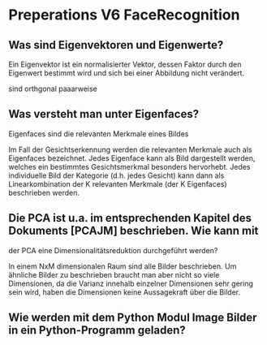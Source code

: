 # Preperations V6 FaceRecognition

## Was sind Eigenvektoren und Eigenwerte?
Ein Eigenvektor ist ein normalisierter Vektor, dessen Faktor durch den Eigenwert bestimmt wird und sich bei einer Abbildung nicht verändert.

sind orthgonal paaarweise 

## Was versteht man unter Eigenfaces?
Eigenfaces sind die relevanten Merkmale eines Bildes

Im Fall der Gesichtserkennung werden die relevanten Merkmale auch als Eigenfaces bezeichnet.
Jedes Eigenface kann als Bild dargestellt werden, welches ein bestimmtes Gesichtsmerkmal besonders hervorhebt. Jedes individuelle Bild der Kategorie (d.h. jedes Gesicht) kann dann als Linearkombination der K relevanten Merkmale (der K Eigenfaces) beschrieben werden.



## Die PCA ist u.a. im entsprechenden Kapitel des Dokuments [PCAJM] beschrieben. Wie kann mit
der PCA eine Dimensionalitätsreduktion durchgeführt werden?

In einem NxM  dimensionalen Raum sind alle Bilder beschrieben. Um ähnliche Bilder zu beschrieben braucht man aber nicht so viele Dimensionen, da die Varianz innehalb einzelner Dimensionen sehr gering sein wird, haben die Dimensionen keine Aussagekraft über die Bilder.


## Wie werden mit dem Python Modul Image Bilder in ein Python-Programm geladen?